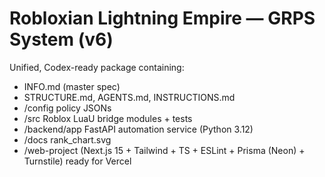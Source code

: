 # Robloxian Lightning Empire — GRPS System (v6)

Unified, Codex-ready package containing:
- INFO.md (master spec)
- STRUCTURE.md, AGENTS.md, INSTRUCTIONS.md
- /config policy JSONs
- /src Roblox LuaU bridge modules + tests
- /backend/app FastAPI automation service (Python 3.12)
- /docs rank_chart.svg
- /web-project (Next.js 15 + Tailwind + TS + ESLint + Prisma (Neon) + Turnstile) ready for Vercel

